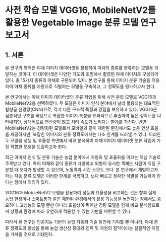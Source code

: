 # 사전 학습 모델 VGG16, MobileNetV2를 활용한 Vegetable Image 분류 모델 연구 보고서

## 1. 서론

본 연구의 목적은 야채 이미지 데이터셋을 활용하여 야채의 종류를 분류하는 모델을 개발하는 것이다. 이 데이터셋은 다양한 각도와 조명에서 촬영된 야채 이미지로 구성되어 있다. 총 15가지 종류의 야채로 구분되어 있다. 본 연구를 통해 이미지 분류 기술을 적용하여 야채 종류를 자동으로 식별하는 모델을 구축하고, 그 정확도를 평가하고자 한다.

본 연구에서는 아채 이미지 데이터셋의 분류 작업을 위해 사전 훈련 모델로 VGG16과 MobileNetV2를 선택하였다. 두 모델은 이미지 인식 분야에서 널리 활용되는 대표적인 합성곱 신경망(CNN)으로, 각기 다른 구조적 특징과 강점을 보유하고 있다. VGG16은 심층적인 구조를 바탕으로 복잡한 이미지 특성을 효과적으로 추출하여 높은 정확도를 나타내지만, 상대적으로 연산량이 많고 처리 속도가 느리다는 한계를 가진다. 반면 MobileNetV2는 경량화된 모델로서 모바일과 같이 제한된 환경에서도 높은 연산 효율을 제공하지만, 복잡한 이미지의 분류 정확도에서는 다소 한계를 드러낼 수 있다. 이러한 두 모델을 성능 및 효율성 측면에서 비교 분석하여 야채 이미지 데이터셋 분류 작업에 가장 적합한 모델을 도출하고자 한다.

최근 이미지 인식 및 분류 기술은 농업 분야에서 자동화 및 효율화를 이끄는 핵심 기술로 주목받고 있다. 특히 야채와 같이 종류가 다양하고 외형이 유사한 객체는 사람이 직접 구분할 때 오차가 발생할 수 있으며, 노동력과 시간 소모도 크다. 본 연구에서 개발하고자 하는 자동 분류 모델은 이러한 한계를 극복하고, 보다 빠르고 정확한 식별을 가능하게 한다는 점에서 의의가 있다.

VGG16과 MobileNetV2 모델을 활용하여 성능과 효율성을 비교하는 것은 향후 실제 농업 현장이나 스마트팜과 같은 제한된 환경에서의 활용 가능성을 높인다는 점에서도 중요하다. 고성능의 모델 뿐만 아니라 효율성이 뛰어난 경량 모델을 함께 비교 분석함으로써 상황과 환경에 따라 유연하게 적용할 수 있는 기반을 마련할 수 있다.

따라서 본 연구는 인공지능 기반의 농업 자동화 기술 발전에 기여할 뿐 아니라, 야채 분류 정확도의 향상을 통해 농업 생산성 증대와 인력 및 자원의 절약이라는 실질적인 이점을 가져올 것으로 기대된다.

